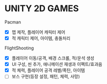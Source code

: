 # UNITY 2D GAMES

Pacman
- [x] 맵 제작, 플레이어 캐릭터 제어
- [x] 적 캐릭터 제어, 아이템, 충돌처리

FlightShooting
- [x] 플레이어 이동/공격, 배경 스크롤, 적/운석 생성
- [x] UI 구성, 씬 추가, 애니메이션 재생과 이펙트/효과음
- [x] 적 체력, 플레이어 공격 레벨/폭탄, 아이템
- [ ] 보스 구현(등장 설정, 패턴, 체력, 사망)
